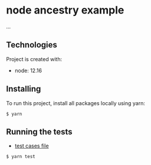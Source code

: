 # node ancestry example

...

## Technologies

Project is created with:

- node: 12.16

## Installing

To run this project, install all packages locally using yarn:

```
$ yarn
```

## Running the tests

- [test cases file](https://github.com/syook/node-ancestry-example/src/__tests__/workOrderMethods.test.js)

```
$ yarn test
```
